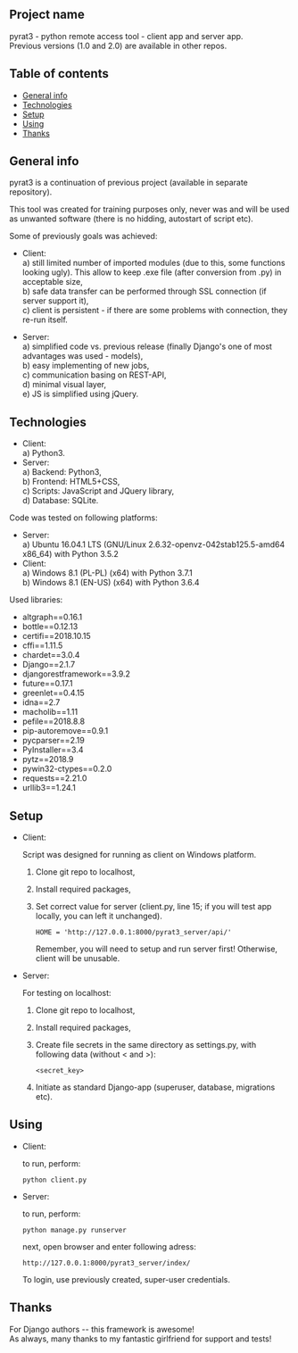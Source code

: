 ## Project name
pyrat3 - python remote access tool - client app and server app.  
Previous versions (1.0 and 2.0) are available in other repos.

## Table of contents
* [General info](#general-info)
* [Technologies](#technologies)
* [Setup](#setup)
* [Using](#using)
* [Thanks](#thanks)

## General info
pyrat3 is a continuation of previous project (available in separate repository).

This tool was created for training purposes only, never was and will be used as unwanted software 
(there is no hidding, autostart of script etc).

Some of previously goals was achieved:

- Client:  
a) still limited number of imported modules (due to this, some functions looking ugly). This allow to
keep .exe file (after conversion from .py) in acceptable size,  
b) safe data transfer can be performed through SSL connection (if server support it),  
c) client is persistent - if there are some problems with connection, they re-run itself.  
  
- Server:  
a) simplified code vs. previous release (finally Django's one of most advantages was used - models),  
b) easy implementing of new jobs,  
c) communication basing on REST-API,  
d) minimal visual layer,  
e) JS is simplified using jQuery.  


## Technologies
- Client:  
a) Python3.  
- Server:  
a) Backend: Python3,  
b) Frontend: HTML5+CSS,  
c) Scripts: JavaScript and JQuery library,  
d) Database: SQLite.

Code was tested on following platforms:
- Server:  
a) Ubuntu 16.04.1 LTS (GNU/Linux 2.6.32-openvz-042stab125.5-amd64 x86_64) with Python 3.5.2  
- Client:  
a) Windows 8.1 (PL-PL) (x64) with Python 3.7.1  
b) Windows 8.1 (EN-US) (x64) with Python 3.6.4  

Used libraries:
* altgraph==0.16.1
* bottle==0.12.13
* certifi==2018.10.15
* cffi==1.11.5
* chardet==3.0.4
* Django==2.1.7
* djangorestframework==3.9.2
* future==0.17.1
* greenlet==0.4.15
* idna==2.7
* macholib==1.11
* pefile==2018.8.8
* pip-autoremove==0.9.1
* pycparser==2.19
* PyInstaller==3.4
* pytz==2018.9
* pywin32-ctypes==0.2.0
* requests==2.21.0
* urllib3==1.24.1
## Setup

- Client:  

  Script was designed for running as client on Windows platform.
  1. Clone git repo to localhost,
  2. Install required packages,
  3. Set correct value for server (client.py, line 15; if you will test app locally, 
  you can left it unchanged).  
    
      ```
      HOME = 'http://127.0.0.1:8000/pyrat3_server/api/'
      ```
      Remember, you will need to setup and run server first! Otherwise, client will be unusable.
  
- Server:  

  For testing on localhost:
  1. Clone git repo to localhost,
  2. Install required packages,  
  3. Create file secrets in the same directory as settings.py, 
  with following data (without < and >):  
    
      ```
      <secret_key>
      ```
  4. Initiate as standard Django-app (superuser, database, migrations etc).

## Using

- Client:  

  to run, perform:
  ```
  python client.py
  ```
- Server:  

  to run, perform:
  ```
  python manage.py runserver
  ```
  next, open browser and enter following adress:
  ```
  http://127.0.0.1:8000/pyrat3_server/index/
  ```
  To login, use previously created, super-user credentials.

## Thanks

For Django authors -- this framework is awesome!   
As always, many thanks to my fantastic
girlfriend for support and tests!